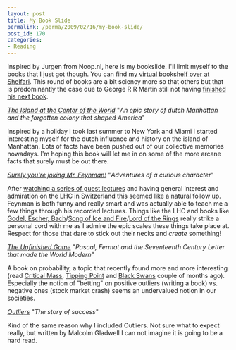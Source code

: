 ```yaml
---
layout: post
title: My Book Slide
permalink: /perma/2009/02/16/my-book-slide/
post_id: 170
categories: 
- Reading
---
```


Inspired by Jurgen from Noop.nl, here is my bookslide. I'll limit myself to the
books that I just got though. You can find <a
href="http://www.shelfari.com/ojilles/lists/IsRead#firstBook=0&list=5&sort=dateadded">my
virtual bookshelf over at Shelfari</a>. This round of books are a bit sciency
more so that others but that is predominantly the case due to George R R Martin
still not having <a
href="http://www.georgerrmartin.com/if-update.html">finished his next book</a>.

*<a href="http://www.shelfari.com/books/54118/The-Island-at-the-Center-of-the-World-The-Epic-Story-of-Dutch-Ma">The Island at the Center of the World</a>*
"_An epic story of dutch Manhattan and the forgotten colony that shaped America_"

Inspired by a holiday I took last summer to New York and Miami I started
interesting myself for the dutch influence and history on the island of
Manhattan. Lots of facts have been pushed out of our collective memories
nowadays. I'm hoping this book will let me in on some of the more arcane facts
that surely must be out there.

*<a href="http://www.shelfari.com/books/36322/Surely-You-re-Joking-Mr-Feynman-(Adventures-of-a-Curious-Charact">Surely you're joking Mr. Feynman!</a>*
"_Adventures of a curious character_"

After <a href="http://www.vega.org.uk/video/subseries/8">watching a series of
guest lectures</a> and having general interest and admiration on the LHC in
Switzerland this seemed like a natural follow up. Feynman is both funny and
really smart and was actually able to teach me a few things through his
recorded lectures. Things like the LHC and books like <a
href="http://www.shelfari.com/books/45918/Godel-Escher-Bach-An-Eternal-Golden-Braid">Godel,
Escher, Bach</a>/<a
href="http://www.shelfari.com/booksearch.aspx?keywords=Song+of+Ice+and+Fire">Song
of Ice and Fire</a>/<a
href="http://www.shelfari.com/books/12276/The-Lord-of-the-Rings">Lord of the
Rings</a> really strike a personal cord with me as I admire the epic scales
these things take place at. Respect for those that dare to stick out their
necks and *create* something!

*<a href="http://www.shelfari.com/books/4045910/The-Unfinished-Game-Pascal-Fermat-and-the-Seventeenth-Century-Le">The Unfinished Game</a>*
"_Pascal, Fermat and the Seventeenth Century Letter that made the World Modern_"

A book on probability, a topic that recently found more and more interesting
(read <a
href="http://www.shelfari.com/books/21447/Critical-Mass-How-One-Thing-Leads-to-Another">Critical
Mass</a>, <a
href="http://www.shelfari.com/books/10015/The-Tipping-Point-How-Little-Things-Can-Make-a-Big-Difference">Tipping
Point</a> and <a
href="http://www.shelfari.com/books/370531/The-Black-Swan-The-Impact-of-the-Highly-Improbable">Black
Swans</a> couple of months ago). Especially the notion of "betting" on positive
outliers (writing a book) vs. negative ones (stock market crash) seems an
undervalued notion in our societies.

*<a href="http://www.shelfari.com/books/4057927/Outliers-The-Story-of-Success">Outliers</a>*
"_The story of success_"

Kind of the same reason why I included Outliers. Not sure what to expect
really, but written by Malcolm Gladwell I can not imagine it is going to be a
hard read.
